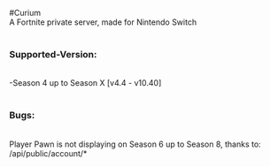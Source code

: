 #Curium
<br>
A Fortnite private server, made for Nintendo Switch
<br><br>
### Supported-Version:
<br>
-Season 4 up to Season X [v4.4 - v10.40]
<br>
<br>

### Bugs:
<br>
Player Pawn is not displaying on Season 6 up to Season 8, thanks to: /api/public/account/*
